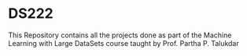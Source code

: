 # DS222
This Repository contains all the projects done as part of the Machine Learning with Large DataSets course taught by Prof. Partha P. Talukdar
